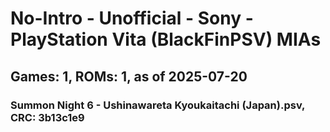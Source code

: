 # No-Intro - Unofficial - Sony - PlayStation Vita (BlackFinPSV) MIAs
## Games: 1, ROMs: 1, as of 2025-07-20

### Summon Night 6 - Ushinawareta Kyoukaitachi (Japan).psv, CRC: 3b13c1e9
